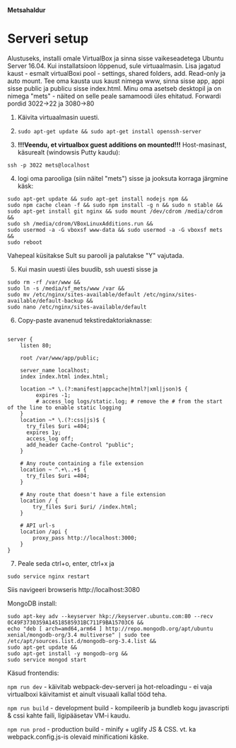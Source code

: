#### Metsahaldur
# Serveri setup

Alustuseks, installi omale VirtualBox ja sinna sisse vaikeseadetega Ubuntu Server 16.04.
Kui installatsioon lõppenud, sule virtuaalmasin. Lisa jagatud kaust - esmalt virtualBoxi pool - settings, shared folders, add. Read-only ja auto mount. 
Tee oma kausta uus kaust nimega www, sinna sisse app, appi sisse public ja publicu sisse index.html.
Minu oma asetseb desktopil ja on nimega "mets" - näited on selle peale samamoodi üles ehitatud.
Forwardi pordid 3022->22 ja 3080->80

1) Käivita virtuaalmasin uuesti.

2) `sudo apt-get update && sudo apt-get install openssh-server`

3) **!!!Veendu, et virtualbox guest additions on mounted!!!** Host-masinast, käsurealt (windowsis Putty kaudu):

`ssh -p 3022 mets@localhost`

4) logi oma parooliga (siin näitel "mets") sisse ja jooksuta korraga järgmine käsk:
```
sudo apt-get update && sudo apt-get install nodejs npm &&
sudo npm cache clean -f && sudo npm install -g n && sudo n stable &&
sudo apt-get install git nginx && sudo mount /dev/cdrom /media/cdrom &&
sudo sh /media/cdrom/VBoxLinuxAdditions.run &&
sudo usermod -a -G vboxsf www-data && sudo usermod -a -G vboxsf mets &&
sudo reboot
```

Vahepeal küsitakse Sult su parooli ja palutakse "Y" vajutada.

5) Kui masin uuesti üles buudib, ssh uuesti sisse ja
```
sudo rm -rf /var/www &&
sudo ln -s /media/sf_mets/www /var &&
sudo mv /etc/nginx/sites-available/default /etc/nginx/sites-available/default-backup &&
sudo nano /etc/nginx/sites-available/default
```

6) Copy-paste avanenud tekstiredaktoriaknasse:

```

server {
    listen 80;

    root /var/www/app/public;

    server_name localhost;
    index index.html index.html;

    location ~* \.(?:manifest|appcache|html?|xml|json)$ {
         expires -1;
         # access_log logs/static.log; # remove the # from the start of the line to enable static logging
    }
    location ~* \.(?:css|js)$ {
      try_files $uri =404;
      expires 1y;
      access_log off;
      add_header Cache-Control "public";
    }

    # Any route containing a file extension
    location ~ ^.+\..+$ {
      try_files $uri =404;
    }

    # Any route that doesn't have a file extension
    location / {
        try_files $uri $uri/ /index.html;
    }

    # API url-s
    location /api {
        proxy_pass http://localhost:3000;
    }
}
```

7) Peale seda ctrl+o, enter, ctrl+x ja

`sudo service nginx restart`

Siis navigeeri browseris http://localhost:3080


MongoDB install:

```
sudo apt-key adv --keyserver hkp://keyserver.ubuntu.com:80 --recv 0C49F3730359A14518585931BC711F9BA15703C6 &&
echo "deb [ arch=amd64,arm64 ] http://repo.mongodb.org/apt/ubuntu xenial/mongodb-org/3.4 multiverse" | sudo tee /etc/apt/sources.list.d/mongodb-org-3.4.list &&
sudo apt-get update &&
sudo apt-get install -y mongodb-org &&
sudo service mongod start
```

Käsud frontendis:

`npm run dev` - käivitab webpack-dev-serveri ja hot-reloadingu - ei vaja virtualboxi käivitamist et ainult visuaali kallal tööd teha.

`npm run build` - development build - kompileerib ja bundleb kogu javascripti & cssi kahte faili, ligipääsetav VM-i kaudu.

`npm run prod` - production build - minify + uglify JS & CSS. vt. ka webpack.config.js-is olevaid minificationi käske.

